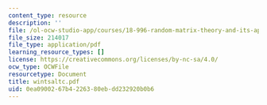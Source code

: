 ```yaml
---
content_type: resource
description: ''
file: /ol-ocw-studio-app/courses/18-996-random-matrix-theory-and-its-applications-spring-2004/0ea0900267b4226380ebdd232920b0b6_wintsaltc.pdf
file_size: 214017
file_type: application/pdf
learning_resource_types: []
license: https://creativecommons.org/licenses/by-nc-sa/4.0/
ocw_type: OCWFile
resourcetype: Document
title: wintsaltc.pdf
uid: 0ea09002-67b4-2263-80eb-dd232920b0b6
---
```

